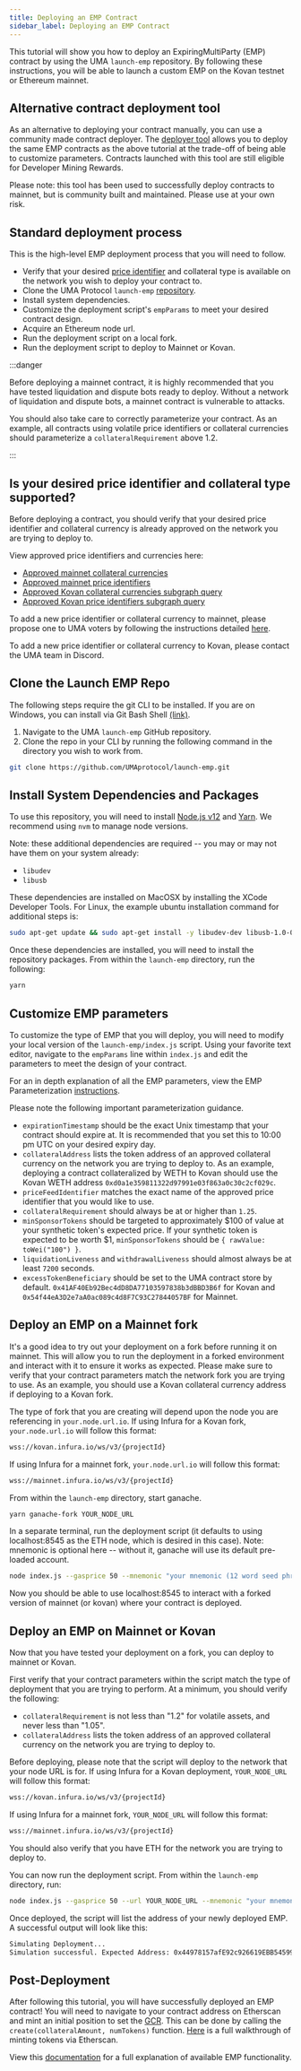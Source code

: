 ```yaml
---
title: Deploying an EMP Contract
sidebar_label: Deploying an EMP Contract
---
```


This tutorial will show you how to deploy an ExpiringMultiParty (EMP) contract by using the UMA `launch-emp` repository. By following these instructions, you will be able to launch a custom EMP on the Kovan testnet or Ethereum mainnet. 

## Alternative contract deployment tool

As an alternative to deploying your contract manually, you can use a community made contract deployer. The [deployer tool](https://syntheticbuilder.xyz/) allows you to deploy the same EMP contracts as the above tutorial at the trade-off of being able to customize parameters. Contracts launched with this tool are still eligible for Developer Mining Rewards.

Please note: this tool has been used to successfully deploy contracts to mainnet, but is community built and maintained. Please use at your own risk.

## Standard deployment process

This is the high-level EMP deployment process that you will need to follow.

- Verify that your desired [price identifier](/uma-tokenholders/approved-price-identifiers) and collateral type is available on the network you wish to deploy your contract to.
- Clone the UMA Protocol `launch-emp` [repository](https://github.com/UMAprotocol/launch-emp).
- Install system dependencies.
- Customize the deployment script's `empParams` to meet your desired contract design.
- Acquire an Ethereum node url.
- Run the deployment script on a local fork.
- Run the deployment script to deploy to Mainnet or Kovan.

:::danger

Before deploying a mainnet contract, it is highly recommended that you have tested liquidation and dispute bots ready to deploy. Without a network of liquidation and dispute bots, a mainnet contract is vulnerable to attacks.

You should also take care to correctly parameterize your contract. As an example, all contracts using volatile price identifiers or collateral currencies should parameterize a `collateralRequirement` above 1.2.

:::

## Is your desired price identifier and collateral type supported?
Before deploying a contract, you should verify that your desired price identifier and collateral currency is already approved on the network you are trying to deploy to.

View approved price identifiers and currencies here:
- [Approved mainnet collateral currencies](/uma-tokenholders/approved-collateral-currencies)
- [Approved mainnet price identifiers](/uma-tokenholders/approved-price-identifiers)
- [Approved Kovan collateral currencies subgraph query](https://thegraph.com/explorer/subgraph/umaprotocol/uma-kovan?query=Whitelisted%20Collateral%20Currencies)
- [Approved Kovan price identifiers subgraph query](https://thegraph.com/explorer/subgraph/umaprotocol/uma-kovan?query=Pricefeed%20Identifiers)

To add a new price identifier or collateral currency to mainnet, please propose one to UMA voters by following the instructions detailed [here](/uma-tokenholders/adding-price-id).

To add a new price identifier or collateral currency to Kovan, please contact the UMA team in Discord.

## Clone the Launch EMP Repo

The following steps require the git CLI to be installed. If you are on Windows, you can install via Git Bash Shell [(link)](https://gitforwindows.org/).

1. Navigate to the UMA `launch-emp` GitHub repository.
2. Clone the repo in your CLI by running the following command in the directory you wish to work from.

```bash
git clone https://github.com/UMAprotocol/launch-emp.git
```

## Install System Dependencies and Packages

To use this repository, you will need to install [Node.js v12](https://nodejs.org/en/) and [Yarn](https://yarnpkg.com/). We recommend using `nvm` to manage node versions.

Note: these additional dependencies are required -- you may or may not have them on your system already:
- `libudev`
- `libusb`
  
These dependencies are installed on MacOSX by installing the XCode Developer Tools. For Linux, the example ubuntu installation command for additional steps is:

```bash
sudo apt-get update && sudo apt-get install -y libudev-dev libusb-1.0-0-dev
```

Once these dependencies are installed, you will need to install the repository packages. From within the `launch-emp` directory, run the following:

```bash
yarn
```

## Customize EMP parameters

To customize the type of EMP that you will deploy, you will need to modify your local version of the `launch-emp/index.js` script. Using your favorite text editor, navigate to the `empParams` line within `index.js` and edit the parameters to meet the design of your contract. 

For an in depth explanation of all the EMP parameters, view the EMP Parameterization [instructions](/build-walkthrough/emp-parameters).

Please note the following important parameterization guidance.
- `expirationTimestamp` should be the exact Unix timestamp that your contract should expire at. It is recommended that you set this to 10:00 pm UTC on your desired expiry day. 
- `collateralAddress` lists the token address of an approved collateral currency on the network you are trying to deploy to. As an example, deploying a contract collateralized by WETH to Kovan should use the Kovan WETH address `0xd0a1e359811322d97991e03f863a0c30c2cf029c`.
- `priceFeedIdentifier` matches the exact name of the approved price identifier that you would like to use.
- `collateralRequirement` should always be at or higher than `1.25`.
- `minSponsorTokens` should be targeted to approximately $100 of value at your synthetic token's expected price. If your synthetic token is expected to be worth $1, `minSponsorTokens` should be `{ rawValue: toWei("100") }`.
- `liquidationLiveness` and `withdrawalLiveness` should almost always be at least `7200` seconds.
- `excessTokenBeneficiary` should be set to the UMA contract store by default. `0x41AF40Eb92Bec4dD8DA77103597838b3dBBD3B6f` for Kovan and `0x54f44eA3D2e7aA0ac089c4d8F7C93C27844057BF` for Mainnet.

## Deploy an EMP on a Mainnet fork

It's a good idea to try out your deployment on a fork before running it on mainnet. This will allow you to run the deployment in a forked environment and interact with it to ensure it works as expected. Please make sure to verify that your contract parameters match the network fork you are trying to use. As an example, you should use a Kovan collateral currency address if deploying to a Kovan fork.

The type of fork that you are creating will depend upon the node you are referencing in `your.node.url.io`. If using Infura for a Kovan fork, `your.node.url.io` will follow this format:

```bash
wss://kovan.infura.io/ws/v3/{projectId}
```

If using Infura for a mainnet fork, `your.node.url.io` will follow this format:

```bash
wss://mainnet.infura.io/ws/v3/{projectId}
```

From within the `launch-emp` directory, start ganache.

```bash
yarn ganache-fork YOUR_NODE_URL
```

In a separate terminal, run the deployment script (it defaults to using localhost:8545 as the ETH node, which is desired in this case). Note: mnemonic is optional here -- without it, ganache will use its default pre-loaded account.

```bash
node index.js --gasprice 50 --mnemonic "your mnemonic (12 word seed phrase)" --priceFeedIdentifier USDETH --collateralAddress "0xc02aaa39b223fe8d0a0e5c4f27ead9083c756cc2" --expirationTimestamp "1643678287" --syntheticName "Yield Dollar [WETH Jan 2022]" --syntheticSymbol "YD-ETH-JAN22" --minSponsorTokens "100"
```

Now you should be able to use localhost:8545 to interact with a forked version of mainnet (or kovan) where your contract is deployed.

## Deploy an EMP on Mainnet or Kovan

Now that you have tested your deployment on a fork, you can deploy to mainnet or Kovan.

First verify that your contract parameters within the script match the type of deployment that you are trying to perform. At a minimum, you should verify the following:
- `collateralRequirement` is not less than "1.2" for volatile assets, and never less than "1.05".
- `collateralAddress` lists the token address of an approved collateral currency on the network you are trying to deploy to.

Before deploying, please note that the script will deploy to the network that your node URL is for. If using Infura for a Kovan deployment, `YOUR_NODE_URL` will follow this format:

```bash
wss://kovan.infura.io/ws/v3/{projectId}
```

If using Infura for a mainnet fork, `YOUR_NODE_URL` will follow this format:

```bash
wss://mainnet.infura.io/ws/v3/{projectId}
```

You should also verify that you have ETH for the network you are trying to deploy to.

You can now run the deployment script. From within the `launch-emp` directory, run:

```bash
node index.js --gasprice 50 --url YOUR_NODE_URL --mnemonic "your mnemonic (12 word seed phrase)" --priceFeedIdentifier USDETH --collateralAddress "0xd0a1e359811322d97991e03f863a0c30c2cf029c" --expirationTimestamp "1643678287" --syntheticName "Yield Dollar [WETH Jan 2022]" --syntheticSymbol "YD-ETH-JAN22" --minSponsorTokens "100"
```

Once deployed, the script will list the address of your newly deployed EMP. A successful output will look like this:

```bash
Simulating Deployment...
Simulation successful. Expected Address: 0x44978157afE92c926619EBB54599bbc483eBe871
``` 

## Post-Deployment

After following this tutorial, you will have successfully deployed an EMP contract! You will need to navigate to your contract address on Etherscan and mint an initial position to set the [GCR](/synthetic-tokens/glossary#global-collateralization-ratio-gcr). This can be done by calling the `create(collateralAmount, numTokens)` function. [Here](/build-walkthrough/minting-etherscan) is a full walkthrough of minting tokens via Etherscan.

View this [documentation](https://docs-dot-uma-protocol.appspot.com/uma/contracts/ExpiringMultiParty.html) for a full explanation of available EMP functionality. 

<!-- 
To DO: Provide instructions on getting a node url from infura -->
